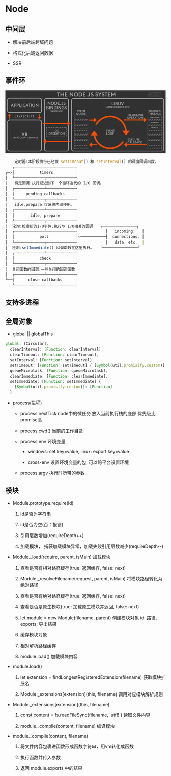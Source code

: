 # Node

## 中间层

- 解决前后端跨域问题

- 格式化后端返回数据

- SSR

## 事件环

![event-loop](./img/event-loop.png)

``````js
    定时器:本阶段执行已经被 setTimeout() 和 setInterval() 的调度回调函数。
   ┌───────────────────────────┐
┌─>│           timers          │ 
│  └─────────────┬─────────────┘
|   待定回调:执行延迟到下一个循环迭代的 I/O 回调。
│  ┌─────────────┴─────────────┐
│  │     pending callbacks     │
│  └─────────────┬─────────────┘
|   idle,prepare:仅系统内部使用。
│  ┌─────────────┴─────────────┐
│  │       idle, prepare       │
│  └─────────────┬─────────────┘      
|  轮询:检索新的I/O事件;执行与 I/O相关的回调   ┌───────────────┐
│  ┌─────────────┴─────────────┐            │   incoming:   │
│  │           poll            │<───────────┤  connections, │
│  └─────────────┬─────────────┘            │   data, etc.  │
│  检测:setImmediate() 回调函数在这里执行。   └───────────────┘
│  ┌─────────────┴─────────────┐      
│  │           check           │
│  └─────────────┬─────────────┘
|  关闭函数的回调:一些关闭的回调函数
│  ┌─────────────┴─────────────┐
└──┤      close callbacks      │
   └───────────────────────────┘
``````

## 支持多进程

## 全局对象

- global || globalThis

``````js
global: [Circular],
  clearInterval: [Function: clearInterval],
  clearTimeout: [Function: clearTimeout],
  setInterval: [Function: setInterval],
  setTimeout: [Function: setTimeout] { [Symbol(util.promisify.custom)]: [Function] },
  queueMicrotask: [Function: queueMicrotask],
  clearImmediate: [Function: clearImmediate],
  setImmediate: [Function: setImmediate] {
    [Symbol(util.promisify.custom)]: [Function]
  }
``````

- process(进程)

  - process.nextTick node中的微任务 放入当前执行栈的底部 优先级比promise高

  - process.cwd()  当前的工作目录

  - process.env 环境变量

    - windows: set key=value, linux: export key=value

    - cross-env 设置环境变量的包, 可以跨平台设置环境

  - process.argv 执行时所带的参数

## 模块

- Module.prototype.require(id)

  1. id是否为字符串

  2. id是否为空(否：报错)

  3. 引用层数增加(requireDepth++)

  4. 加载模块， 捕获加载模块异常，加载失败引用层数减少(requireDepth--)

- Module._load(require, parent, isMain) 加载模块

  1. 查看是否有相对路径缓存(true: 返回缓存, false: next)

  2. Module._resolveFilename(request, parent, isMain) 将模块路径转化为绝对路径

  3. 查看是否有绝对路径缓存(true: 返回缓存, false: next)

  4. 查看是否是原生模块(true: 加载原生模块并返回, false: next)

  5. let module = new Module(filename, parent) 创建模块对象 id: 路径, exports: 导出结果

  6. 缓存模块对象

  7. 相对解析路径缓存

  8. module.load() 加载模块内容

- module.load()
 
  1. let extension = findLongestRegisteredExtension(filename) 获取模块扩展名

  2. Module._extensions[extension](this, filename) 调用对应模块解析规则

- Module._extensions[extension](this, filename)

  1. const content = fs.readFileSync(filename, 'utf8') 读取文件内容

  2. module._compile(content, filename) 编译模块

- module._compile(content, filename) 

  1. 将文件内容包裹进函数形成函数字符串，用vm转化成函数

  2. 执行函数并传入参数

  3. 返回 module.exports 中的结果